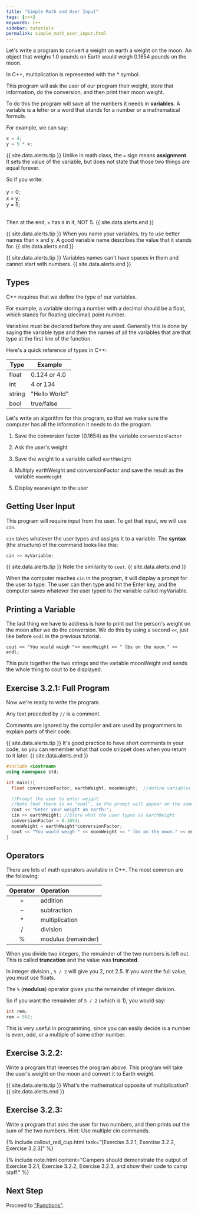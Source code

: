 ```yaml
---
title: "Simple Math and User Input"
tags: [c++]
keywords: c++
sidebar: tutorials
permalink: simple_math_user_input.html
---
```


Let's write a program to convert a weight on earth a weight on the moon. An object that weighs 1.0 pounds on Earth would weigh 0.1654 pounds on the moon.

In C++, multiplication is represented with the * symbol.

This program will ask the user of our program their weight, store that information, do the conversion, and then print their moon weight.

To do this the program will save all the numbers it needs in <b>variables</b>. A variable is a letter or a word that stands for a number or a mathematical formula.

For example, we can say:

```cpp
x = 4;
y = 5 * x;
```

{{ site.data.alerts.tip }}
Unlike in math class, the `=` sign means <b>assignment</b>. It sets the value of the variable, but does not state that those two things are equal forever.

So if you write:
<br>
<br>
y = 0;
<br>
x = y;
<br>
y = 5;
<br>
<br>

Then at the end, `x` has `0` in it, NOT 5.
{{ site.data.alerts.end }}

{{ site.data.alerts.tip }}
When you name your variables, try to use better names than x and y. A good variable name describes the value that it stands for.
{{ site.data.alerts.end }}

{{ site.data.alerts.tip }}
Variables names can't have spaces in them and cannot start with numbers.
{{ site.data.alerts.end }}

## Types

C++ requires that we define the type of our variables.

For example, a variable storing a number with a decimal should be a float, which stands for floating (decimal) point number.

Variables must be declared before they are used. Generally this is done by saying the variable type and then the names of all the variables that are that type at the first line of the function.

Here's a quick reference of types in C++:

Type    | Example
--------|-------------
float	| 0.124 or 4.0
int	    | 4 or 134
string	| "Hello World"
bool	| true/false

Let's write an algorithm for this program, so that we make sure the computer has all the information it needs to do the program.

1. Save the conversion factor (0.1654) as the variable `conversionFactor`

2. Ask the user's weight

3. Save the weight to a variable called `earthWeight`

4. Multiply earthWeight and conversionFactor and save the result as the variable `moonWeight`

5. Display `moonWeight` to the user

## Getting User Input

This program will require input from the user. To get that input, we will use `cin`.

`cin` takes whatever the user types and assigns it to a variable. The <b>syntax</b> (the structure) of the command looks like this:

```cpp
cin >> myVariable;
```

{{ site.data.alerts.tip }}
Note the similarity to `cout`.
{{ site.data.alerts.end }}

When the computer reaches `cin` in the program, it will display a prompt for the user to type. The user can then type and hit the Enter key, and the computer saves whatever the user typed to the variable called myVariable.

## Printing a Variable

The last thing we have to address is how to print out the person's weight on the moon after we do the conversion. We do this by using a second `<<`, just like before `endl` in the previous tutorial.

```
cout << "You would weigh "<< moonWeight << " lbs on the moon." << endl;
```

This puts together the two strings and the variable moonWeight and sends the whole thing to cout to be displayed.

## Exercise 3.2.1: Full Program

Now we're ready to write the program.

Any text preceded by `//` is a comment.

Comments are ignored by the compiler and are used by programmers to explain parts of their code.

{{ site.data.alerts.tip }}
It's good practice to have short comments in your code, so you can remember what that code snippet does when you return to it later.
{{ site.data.alerts.end }}

```cpp
#include <iostream>
using namespace std;

int main(){
  float conversionFactor, earthWeight, moonWeight;  //define variables as floats

  //Prompt the user to enter weight
  //Note that there is no "endl", so the prompt will appear on the same line.
  cout << "Enter your weight on earth:";
  cin >> earthWeight; //Store what the user types as earthWeight
  conversionFactor = 0.1654;
  moonWeight = earthWeight*conversionFactor;
  cout << "You would weigh " << moonWeight << " lbs on the moon." << endl;  //print out conversion
}
```

## Operators

There are lots of math operators available in C++. The most common are the following:

Operator |	Operation
:-------:|:---------
+	     | addition
−	     | subtraction
*	     | multiplication
/	     | division
%	     | modulus (remainder)

When you divide two integers, the remainder of the two numbers is left out. This is called <b>truncation</b> and the value was <b>truncated</b>.

In integer division., `5 / 2` will give you 2, not 2.5. If you want the full value, you must use floats.

The `%` (<b>modulus</b>) operator gives you the remainder of integer division.

So if you want the remainder of `5 / 2` (which is 1), you would say:

```cpp
int rem;
rem = 5%2;
```

This is very useful in programming, since you can easily decide is a number is even, odd, or a multiple of some other number.

## Exercise 3.2.2:

Write a program that reverses the program above. This program will take the user's weight on the moon and convert it to Earth weight.

{{ site.data.alerts.tip }}
What's the mathematical opposite of multiplication?
{{ site.data.alerts.end }}

## Exercise 3.2.3:

Write a program that asks the user for two numbers, and then prints out the sum of the two numbers. Hint: Use multiple cin commands.

{% include callout_red_cup.html task="[Exercise 3.2.1, Exercise 3.2.2, Exercise 3.2.3]" %}

{% include note.html content="Campers should demonstrate the output of Exercise 3.2.1, Exercise 3.2.2, Exercise 3.2.3, and show their code to camp staff." %}

## Next Step

Proceed to ["Functions"](functions.html).
